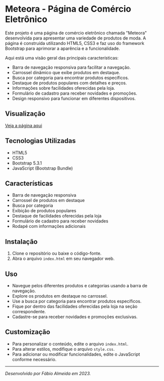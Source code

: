 # Meteora - Página de Comércio Eletrônico

Este projeto é uma página de comércio eletrônico chamada "Meteora" desenvolvida para apresentar uma variedade de produtos de moda. A página é construída utilizando HTML5, CSS3 e faz uso do framework Bootstrap para aprimorar a aparência e a funcionalidade.

Aqui está uma visão geral das principais características:

- Barra de navegação responsiva para facilitar a navegação.
- Carrossel dinâmico que exibe produtos em destaque.
- Busca por categoria para encontrar produtos específicos.
- Destaque de produtos populares com detalhes e preços.
- Informações sobre facilidades oferecidas pela loja.
- Formulário de cadastro para receber novidades e promoções.
- Design responsivo para funcionar em diferentes dispositivos.
## Visualização
[Veja a página aqui]( meteora-7bxo.vercel.app)

## Tecnologias Utilizadas
- HTML5
- CSS3
- Bootstrap 5.3.1
- JavaScript (Bootstrap Bundle)

## Características
- Barra de navegação responsiva
- Carrossel de produtos em destaque
- Busca por categoria
- Exibição de produtos populares
- Destaque de facilidades oferecidas pela loja
- Formulário de cadastro para receber novidades
- Rodapé com informações adicionais

## Instalação
1. Clone o repositório ou baixe o código-fonte.
2. Abra o arquivo `index.html` em seu navegador web.

## Uso
- Navegue pelos diferentes produtos e categorias usando a barra de navegação.
- Explore os produtos em destaque no carrossel.
- Use a busca por categoria para encontrar produtos específicos.
- Fique por dentro das facilidades oferecidas pela loja na seção correspondente.
- Cadastre-se para receber novidades e promoções exclusivas.

## Customização
- Para personalizar o conteúdo, edite o arquivo `index.html`.
- Para alterar estilos, modifique o arquivo `style.css`.
- Para adicionar ou modificar funcionalidades, edite o JavaScript conforme necessário.

---

*Desenvolvido por Fábio Almeida em 2023.*
